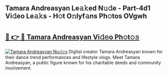 ## Tamara Andreasyan Le𝚊𝚔ed N𝚞𝚍e - Part-4d1 Vi𝚍eo Le𝚊𝚔s - H𝚘t O𝚗lyf𝚊ns Ph𝚘tos OVgwh

# <h2><a href="http://hffc9n.feru.top/?c=Tamara+Andreasyan">🔗 👉 🔴 Tamara Andreasyan Vi𝚍𝚎o Ph𝚘t𝚘𝚜</a></h2>

[![Tamara Andreasyan Nu𝚍𝚎s](https://i.imgur.com/0TWrTi3.gif)](http://hffc9n.feru.top/?c=Tamara+Andreasyan)
Digital creator Tamara Andreasyan known for their dance trend performances and lifestyle vlogs. Meet Tamara Andreasyan, a public figure known for his charitable deeds and community involvement. 
